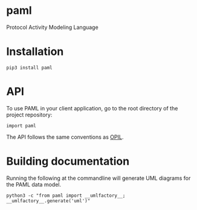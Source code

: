 # paml
Protocol Activity Modeling Language

# Installation

```
pip3 install paml
```

# API

To use PAML in your client application, go to the root directory of the project repository:
```
import paml
```
The API follows the same conventions as [OPIL](https://github.com/sd2e/opil).

# Building documentation

Running the following at the commandline will generate UML diagrams for the PAML data model.
```
python3 -c "from paml import __umlfactory__; __umlfactory__.generate('uml')"
```
